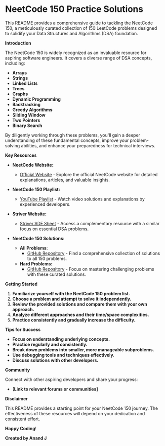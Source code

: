 # NeetCode 150 Practice Solutions

This README provides a comprehensive guide to tackling the NeetCode 150, a meticulously curated collection of 150 LeetCode problems designed to solidify your Data Structures and Algorithms (DSA) foundation.

**Introduction**

The NeetCode 150 is widely recognized as an invaluable resource for aspiring software engineers. It covers a diverse range of DSA concepts, including:

- **Arrays**
- **Strings**
- **Linked Lists**
- **Trees**
- **Graphs**
- **Dynamic Programming**
- **Backtracking**
- **Greedy Algorithms**
- **Sliding Window**
- **Two Pointers**
- **Binary Search**

By diligently working through these problems, you'll gain a deeper understanding of these fundamental concepts, improve your problem-solving abilities, and enhance your preparedness for technical interviews.

**Key Resources**

- **NeetCode Website:**

  - [Official Website](https://neetcode.io/) - Explore the official NeetCode website for detailed explanations, articles, and valuable insights.

- **NeetCode 150 Playlist:**

  - [YouTube Playlist](https://www.youtube.com/watch?v=3-mZwU87Ttw) - Watch video solutions and explanations by experienced developers.

- **Striver Website:**

  - [Striver SDE Sheet](https://www.algoexpert.io/courses/strivers-sde-sheet) - Access a complementary resource with a similar focus on essential DSA problems.

- **NeetCode 150 Solutions:**
  - **All Problems:**
    - [GitHub Repository](https://github.com/sahilverma-dev/neetcode-150) - Find a comprehensive collection of solutions to all 150 problems.
  - **Hard Problems:**
    - [GitHub Repository](https://github.com/Soumilgit/Neetcode-150_Hard_Problems_Solutions) - Focus on mastering challenging problems with these curated solutions.

**Getting Started**

1. **Familiarize yourself with the NeetCode 150 problem list.**
2. **Choose a problem and attempt to solve it independently.**
3. **Review the provided solutions and compare them with your own approach.**
4. **Analyze different approaches and their time/space complexities.**
5. **Practice consistently and gradually increase the difficulty.**

**Tips for Success**

- **Focus on understanding underlying concepts.**
- **Practice regularly and consistently.**
- **Break down problems into smaller, more manageable subproblems.**
- **Use debugging tools and techniques effectively.**
- **Discuss solutions with other developers.**

**Community**

Connect with other aspiring developers and share your progress:

- **[Link to relevant forums or communities]**

**Disclaimer**

This README provides a starting point for your NeetCode 150 journey. The effectiveness of these resources will depend on your dedication and consistent effort.

**Happy Coding!**

**Created by Anand J**
